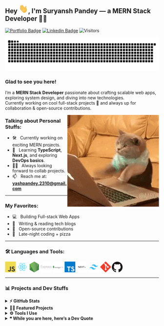 ## Hey <img alt="Hi" src="./assets/Hi.gif" width="30px" height="30px" />, I'm Suryansh Pandey — a MERN Stack Developer 👨‍💻

[![Portfolio Badge](https://img.shields.io/badge/-Portfolio-000000?style=flat&logo=vercel&logoColor=white)](https://portfolio-blue-phi-72.vercel.app/)
[![Linkedin Badge](https://img.shields.io/badge/-SuryanshPandey-0e76a8?style=flat&logo=Linkedin&logoColor=white)]([https://linkedin.com/in/your-link](https://www.linkedin.com/in/suryanshhpandey/))
![Visitors](https://komarev.com/ghpvc/?username=Suryansh23102002&color=066da5&style=flat)

<img src="https://raw.githubusercontent.com/Suryansh23102002/Suryansh23102002/master/assets/github-snake-dark.svg" />
  
### Glad to see you here!  

I’m a **MERN Stack Developer** passionate about crafting scalable web apps, exploring system design, and diving into new technologies.  
Currently working on cool full-stack projects 🚀 and always up for collaboration & open-source contributions.  

<img align="right" alt="Coding Cat" src="./assets/coding.webp" width="300px"/>

### Talking about Personal Stuffs:

- 🛠 &nbsp; Currently working on exciting MERN projects.
- 🚀 &nbsp; Learning **TypeScript**, **Next.js**, and exploring **DevOps basics**.
- 👨‍💻 &nbsp; Always looking forward to collab projects.
- 📫 &nbsp; Reach me at: **yashpandey.2310@gmail.com**

---

### My Favorites:

- 💻 &nbsp; Building Full-stack Web Apps  
- 📰 &nbsp; Writing & reading tech blogs  
- 🎯 &nbsp; Open-source contributions  
- 🍕 &nbsp; Late-night coding + pizza  

---

### 🛠️ Languages and Tools:

<code><img height="35" src="https://raw.githubusercontent.com/github/explore/master/topics/javascript/javascript.png" alt="JavaScript"></code>
<code><img height="35" src="https://raw.githubusercontent.com/github/explore/master/topics/react/react.png" alt="React"></code>
<code><img height="35" src="https://raw.githubusercontent.com/github/explore/master/topics/nodejs/nodejs.png" alt="Node.js"></code>
<code><img height="35" src="https://raw.githubusercontent.com/github/explore/master/topics/express/express.png" alt="Express"></code>
<code><img height="35" src="https://raw.githubusercontent.com/github/explore/master/topics/mongodb/mongodb.png" alt="MongoDB"></code>
<code><img height="35" src="https://raw.githubusercontent.com/github/explore/master/topics/typescript/typescript.png" alt="TypeScript"></code>
<code><img height="35" src="https://raw.githubusercontent.com/github/explore/master/topics/nextjs/nextjs.png" alt="Next.js"></code>
<code><img height="35" src="https://raw.githubusercontent.com/github/explore/master/topics/tailwind/tailwind.png" alt="TailwindCSS"></code>
<code><img height="35" src="https://raw.githubusercontent.com/github/explore/master/topics/git/git.png" alt="Git"></code>
<code><img height="35" src="https://raw.githubusercontent.com/github/explore/master/topics/github/github.png" alt="GitHub"></code>

---

### 📊 Projects and Dev Stuffs  

<details>	
  <summary><b>⚡ GitHub Stats</b></summary>

  <img height="170em" src="https://github-readme-stats.vercel.app/api?username=Suryansh23102002&show_icons=true&theme=radical&hide_border=true" />
  <img height="170em" src="https://github-readme-stats.vercel.app/api/top-langs/?username=Suryansh23102002&layout=compact&theme=radical&hide_border=true" />
</details>

<details>
  <summary><b>🧑‍🚀 Featured Projects</b></summary>

  <br />
  <table>
    <thead align="center">
      <tr>
        <td><b>💻 Project</b></td>
        <td><b>🌟 Stars</b></td>
        <td><b>🍴 Forks</b></td>
        <td><b>🐛 Issues</b></td>
        <td><b>🔔 PRs</b></td>
        <td><b>👨‍💻 Language</b></td>
      </tr>
    </thead>
    <tbody>
      <tr>
        <td><a href="https://github.com/Suryansh23102002/Pingup"><b>🚀 PingUp</b></a></td>
        <td><img alt="Stars" src="https://img.shields.io/github/stars/Suryansh23102002/Pingup?style=flat-square"/></td>
        <td><img alt="Forks" src="https://img.shields.io/github/forks/Suryansh23102002/Pingup?style=flat-square"/></td>
        <td><img alt="Issues" src="https://img.shields.io/github/issues/Suryansh23102002/Pingup?style=flat-square"/></td>
        <td><img alt="PRs" src="https://img.shields.io/github/issues-pr/Suryansh23102002/Pingup?style=flat-square"/></td>
        <td><img alt="Lang" src="https://img.shields.io/github/languages/top/Suryansh23102002/Pingup?style=flat-square"/></td>
      </tr>
	  <tr>
        <td><a href="https://github.com/Suryansh23102002/Gemini-Clone"><b>🚀 Gemini-Clone</b></a></td>
        <td><img alt="Stars" src="https://img.shields.io/github/stars/Suryansh23102002/Gemini-Clone?style=flat-square"/></td>
        <td><img alt="Forks" src="https://img.shields.io/github/forks/Suryansh23102002/Gemini-Clone?style=flat-square"/></td>
        <td><img alt="Issues" src="https://img.shields.io/github/issues/Suryansh23102002/Gemini-Clone?style=flat-square"/></td>
        <td><img alt="PRs" src="https://img.shields.io/github/issues-pr/Suryansh23102002/Gemini-Clone?style=flat-square"/></td>
        <td><img alt="Lang" src="https://img.shields.io/github/languages/top/Suryansh23102002/Gemini-Clone?style=flat-square"/></td>
      </tr>
		 <tr>
        <td><a href="https://github.com/Suryansh23102002/Agency-AI "><b>🚀 Agency-AI </b></a></td>
        <td><img alt="Stars" src="https://img.shields.io/github/stars/Suryansh23102002/Agency-AI ?style=flat-square"/></td>
        <td><img alt="Forks" src="https://img.shields.io/github/forks/Suryansh23102002/Agency-AI ?style=flat-square"/></td>
        <td><img alt="Issues" src="https://img.shields.io/github/issues/Suryansh23102002/Agency-AI ?style=flat-square"/></td>
        <td><img alt="PRs" src="https://img.shields.io/github/issues-pr/Suryansh23102002/Agency-AI ?style=flat-square"/></td>
        <td><img alt="Lang" src="https://img.shields.io/github/languages/top/Suryansh23102002/Agency-AI ?style=flat-square"/></td>
      </tr>
	  <tr>
        <td><a href="https://github.com/Suryansh23102002/Portfolio"><b>🚀 Portfolio</b></a></td>
        <td><img alt="Stars" src="https://img.shields.io/github/stars/Suryansh23102002/Portfolio?style=flat-square"/></td>
        <td><img alt="Forks" src="https://img.shields.io/github/forks/Suryansh23102002/Portfolio?style=flat-square"/></td>
        <td><img alt="Issues" src="https://img.shields.io/github/issues/Suryansh23102002/Portfolio?style=flat-square"/></td>
        <td><img alt="PRs" src="https://img.shields.io/github/issues-pr/Suryansh23102002/Portfolio?style=flat-square"/></td>
        <td><img alt="Lang" src="https://img.shields.io/github/languages/top/Suryansh23102002/Portfolio?style=flat-square"/></td>
      </tr>
	  <tr>
        <td><a href="https://github.com/Suryansh23102002/THIRTYSIXSTUDIOS"><b>🚀 THIRTYSIXSTUDIOS</b></a></td>
        <td><img alt="Stars" src="https://img.shields.io/github/stars/Suryansh23102002/THIRTYSIXSTUDIOS?style=flat-square"/></td>
        <td><img alt="Forks" src="https://img.shields.io/github/forks/Suryansh23102002/THIRTYSIXSTUDIOS?style=flat-square"/></td>
        <td><img alt="Issues" src="https://img.shields.io/github/issues/Suryansh23102002/THIRTYSIXSTUDIOS?style=flat-square"/></td>
        <td><img alt="PRs" src="https://img.shields.io/github/issues-pr/Suryansh23102002/THIRTYSIXSTUDIOS?style=flat-square"/></td>
        <td><img alt="Lang" src="https://img.shields.io/github/languages/top/Suryansh23102002/THIRTYSIXSTUDIOS?style=flat-square"/></td>
      </tr>
	   <tr>
        <td><a href="https://github.com/Suryansh23102002/skiper-next "><b>🚀 skiper-next </b></a></td>
        <td><img alt="Stars" src="https://img.shields.io/github/stars/Suryansh23102002/skiper-next ?style=flat-square"/></td>
        <td><img alt="Forks" src="https://img.shields.io/github/forks/Suryansh23102002/skiper-next ?style=flat-square"/></td>
        <td><img alt="Issues" src="https://img.shields.io/github/issues/Suryansh23102002/skiper-next ?style=flat-square"/></td>
        <td><img alt="PRs" src="https://img.shields.io/github/issues-pr/Suryansh23102002/skiper-next ?style=flat-square"/></td>
        <td><img alt="Lang" src="https://img.shields.io/github/languages/top/Suryansh23102002/skiper-next ?style=flat-square"/></td>
      </tr>
    </tbody>
  </table>
  <br />
</details>

<details>
  <summary><b>⚙️ Tools I Use</b></summary>
  	<ul>
  	  <li><b>OS:</b> Windows / Linux</li>
  	  <li><b>Browser: </b> Brave / Chrome</li>
	  <li><b>Editor:</b> VS Code</li>
	  <li><b>For API Testing:</b> Postman</li>
	  <li><b>For Designs:</b> Figma</li>
	</ul>
</details> 



<details>
<summary><b>❝ While you are here, here’s a Dev Quote</b></summary>

 ![](https://quotes-github-readme.vercel.app/api?type=horizontal&theme=radical)
</details>
